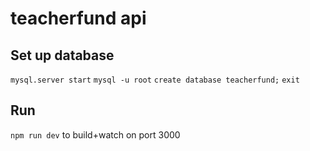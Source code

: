 # teacherfund api

## Set up database
`mysql.server start`
`mysql -u root`
`create database teacherfund;`
`exit`

## Run
`npm run dev` to build+watch on port 3000

